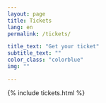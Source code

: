 ```yaml
---
layout: page
title: Tickets
lang: en
permalink: /tickets/

title_text: "Get your ticket"
subtitle_text: ""
color_class: "colorblue"
img: ""

---
```


{% include tickets.html %}
